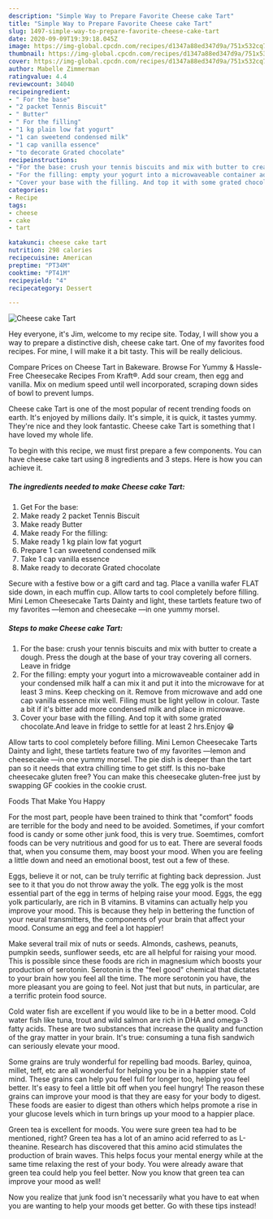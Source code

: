 ```yaml
---
description: "Simple Way to Prepare Favorite Cheese cake Tart"
title: "Simple Way to Prepare Favorite Cheese cake Tart"
slug: 1497-simple-way-to-prepare-favorite-cheese-cake-tart
date: 2020-09-09T19:39:18.045Z
image: https://img-global.cpcdn.com/recipes/d1347a88ed347d9a/751x532cq70/cheese-cake-tart-recipe-main-photo.jpg
thumbnail: https://img-global.cpcdn.com/recipes/d1347a88ed347d9a/751x532cq70/cheese-cake-tart-recipe-main-photo.jpg
cover: https://img-global.cpcdn.com/recipes/d1347a88ed347d9a/751x532cq70/cheese-cake-tart-recipe-main-photo.jpg
author: Mabelle Zimmerman
ratingvalue: 4.4
reviewcount: 34040
recipeingredient:
- " For the base"
- "2 packet Tennis Biscuit"
- " Butter"
- " For the filling"
- "1 kg plain low fat yogurt"
- "1 can sweetend condensed milk"
- "1 cap vanilla essence"
- "to decorate Grated chocolate"
recipeinstructions:
- "For the base: crush your tennis biscuits and mix with butter to create a dough. Press the dough at the base of your tray covering all corners. Leave in fridge"
- "For the filling: empty your yogurt into a microwaveable container add in your condensed milk half a can mix it and put it into the microwave for at least 3 mins. Keep checking on it. Remove from microwave and add one cap vanilla essence mix well. Filing must be light yellow in colour. Taste a bit if it&#39;s bitter add more condensed milk and place in microwave."
- "Cover your base with the filling. And top it with some grated chocolate.And leave in fridge to settle for at least 2 hrs.Enjoy 😁"
categories:
- Recipe
tags:
- cheese
- cake
- tart

katakunci: cheese cake tart 
nutrition: 298 calories
recipecuisine: American
preptime: "PT34M"
cooktime: "PT41M"
recipeyield: "4"
recipecategory: Dessert

---
```



![Cheese cake Tart](https://img-global.cpcdn.com/recipes/d1347a88ed347d9a/751x532cq70/cheese-cake-tart-recipe-main-photo.jpg)

Hey everyone, it's Jim, welcome to my recipe site. Today, I will show you a way to prepare a distinctive dish, cheese cake tart. One of my favorites food recipes. For mine, I will make it a bit tasty. This will be really delicious.

Compare Prices on Cheese Tart in Bakeware. Browse For Yummy &amp; Hassle-Free Cheesecake Recipes From Kraft®. Add sour cream, then egg and vanilla. Mix on medium speed until well incorporated, scraping down sides of bowl to prevent lumps.

Cheese cake Tart is one of the most popular of recent trending foods on earth. It's enjoyed by millions daily. It's simple, it is quick, it tastes yummy. They're nice and they look fantastic. Cheese cake Tart is something that I have loved my whole life.


To begin with this recipe, we must first prepare a few components. You can have cheese cake tart using 8 ingredients and 3 steps. Here is how you can achieve it.

<!--inarticleads1-->

##### The ingredients needed to make Cheese cake Tart:

1. Get  For the base:
1. Make ready 2 packet Tennis Biscuit
1. Make ready  Butter
1. Make ready  For the filling:
1. Make ready 1 kg plain low fat yogurt
1. Prepare 1 can sweetend condensed milk
1. Take 1 cap vanilla essence
1. Make ready to decorate Grated chocolate


Secure with a festive bow or a gift card and tag. Place a vanilla wafer FLAT side down, in each muffin cup. Allow tarts to cool completely before filling. Mini Lemon Cheesecake Tarts Dainty and light, these tartlets feature two of my favorites —lemon and cheesecake —in one yummy morsel. 

<!--inarticleads2-->

##### Steps to make Cheese cake Tart:

1. For the base: crush your tennis biscuits and mix with butter to create a dough. Press the dough at the base of your tray covering all corners. Leave in fridge
1. For the filling: empty your yogurt into a microwaveable container add in your condensed milk half a can mix it and put it into the microwave for at least 3 mins. Keep checking on it. Remove from microwave and add one cap vanilla essence mix well. Filing must be light yellow in colour. Taste a bit if it&#39;s bitter add more condensed milk and place in microwave.
1. Cover your base with the filling. And top it with some grated chocolate.And leave in fridge to settle for at least 2 hrs.Enjoy 😁


Allow tarts to cool completely before filling. Mini Lemon Cheesecake Tarts Dainty and light, these tartlets feature two of my favorites —lemon and cheesecake —in one yummy morsel. The pie dish is deeper than the tart pan so it needs that extra chilling time to get stiff. Is this no-bake cheesecake gluten free? You can make this cheesecake gluten-free just by swapping GF cookies in the cookie crust. 

Foods That Make You Happy


For the most part, people have been trained to think that "comfort" foods are terrible for the body and need to be avoided. Sometimes, if your comfort food is candy or some other junk food, this is very true. Soemtimes, comfort foods can be very nutritious and good for us to eat. There are several foods that, when you consume them, may boost your mood. When you are feeling a little down and need an emotional boost, test out a few of these.

Eggs, believe it or not, can be truly terrific at fighting back depression. Just see to it that you do not throw away the yolk. The egg yolk is the most essential part of the egg in terms of helping raise your mood. Eggs, the egg yolk particularly, are rich in B vitamins. B vitamins can actually help you improve your mood. This is because they help in bettering the function of your neural transmitters, the components of your brain that affect your mood. Consume an egg and feel a lot happier!

Make several trail mix of nuts or seeds. Almonds, cashews, peanuts, pumpkin seeds, sunflower seeds, etc are all helpful for raising your mood. This is possible since these foods are rich in magnesium which boosts your production of serotonin. Serotonin is the "feel good" chemical that dictates to your brain how you feel all the time. The more serotonin you have, the more pleasant you are going to feel. Not just that but nuts, in particular, are a terrific protein food source.

Cold water fish are excellent if you would like to be in a better mood. Cold water fish like tuna, trout and wild salmon are rich in DHA and omega-3 fatty acids. These are two substances that increase the quality and function of the gray matter in your brain. It's true: consuming a tuna fish sandwich can seriously elevate your mood. 

Some grains are truly wonderful for repelling bad moods. Barley, quinoa, millet, teff, etc are all wonderful for helping you be in a happier state of mind. These grains can help you feel full for longer too, helping you feel better. It's easy to feel a little bit off when you feel hungry! The reason these grains can improve your mood is that they are easy for your body to digest. These foods are easier to digest than others which helps promote a rise in your glucose levels which in turn brings up your mood to a happier place.

Green tea is excellent for moods. You were sure green tea had to be mentioned, right? Green tea has a lot of an amino acid referred to as L-theanine. Research has discovered that this amino acid stimulates the production of brain waves. This helps focus your mental energy while at the same time relaxing the rest of your body. You were already aware that green tea could help you feel better. Now you know that green tea can improve your mood as well!

Now you realize that junk food isn't necessarily what you have to eat when you are wanting to help your moods get better. Go  with  these tips  instead!

